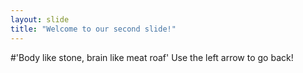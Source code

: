 ```yaml
---
layout: slide
title: "Welcome to our second slide!"
---
```

#'Body like stone, brain like meat roaf'
Use the left arrow to go back!
